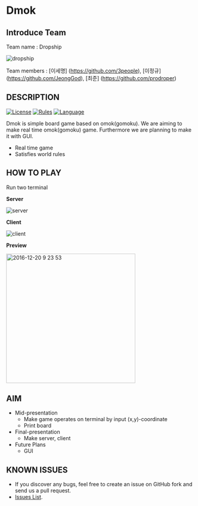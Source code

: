 Dmok
===============================================================
## Introduce Team

Team name : Dropship

![dropship](https://cloud.githubusercontent.com/assets/22341389/21349560/ecf879f6-c6f5-11e6-8e22-69b25849fca7.gif)

Team members : [이세명] (https://github.com/3people), [이정규] (https://github.com/JeongGod), [최준] (https://github.com/prodroper)
## DESCRIPTION
[![License](https://img.shields.io/badge/License-MIT-green.svg)](https://opensource.org/licenses/MIT)
[![Rules](https://img.shields.io/badge/Rules-Wiki-red.svg)](https://en.wikipedia.org/wiki/Gomoku#Official_rules)
[![Language](https://img.shields.io/badge/Language-Python-blue.svg)](https://www.python.org/)

Dmok is simple board game based on omok(gomoku). We are aiming to make real time omok(gomoku) game. Furthermore we are planning to make it with GUI.

* Real time game
* Satisfies world rules

## HOW TO PLAY

Run two terminal

**Server**


![server](https://cloud.githubusercontent.com/assets/22341389/21348901/9a1c7a28-c6f2-11e6-920c-5272429bb896.gif)


**Client**


![client](https://cloud.githubusercontent.com/assets/22341389/21349061/4ca0971a-c6f3-11e6-8fe6-d70bc15a068e.gif)


**Preview**

<img width="346" alt="2016-12-20 9 23 53" src="https://cloud.githubusercontent.com/assets/22341389/21350461/ae5561dc-c6fa-11e6-963d-71a3a647a10b.png">

## AIM

* Mid-presentation
  * Make game operates on terminal by input (x,y)-coordinate
  * Print board
* Final-presentation
  * Make server, client
* Future Plans
  * GUI

## KNOWN ISSUES

* If you discover any bugs, feel free to create an issue on GitHub fork and send us a pull request.
* [Issues List](https://github.com/3people/dropship_project).
